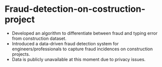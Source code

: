 # Fraud-detection-on-costruction-project

- Developed an algorithm to differentiate between fraud and typing error from construction dataset.
- Introduced a data-driven fraud detection system for engineers/professionals to capture fraud incidences on construction projects. 
- Data is publicly unavailable at this moment due to privacy issues.  
